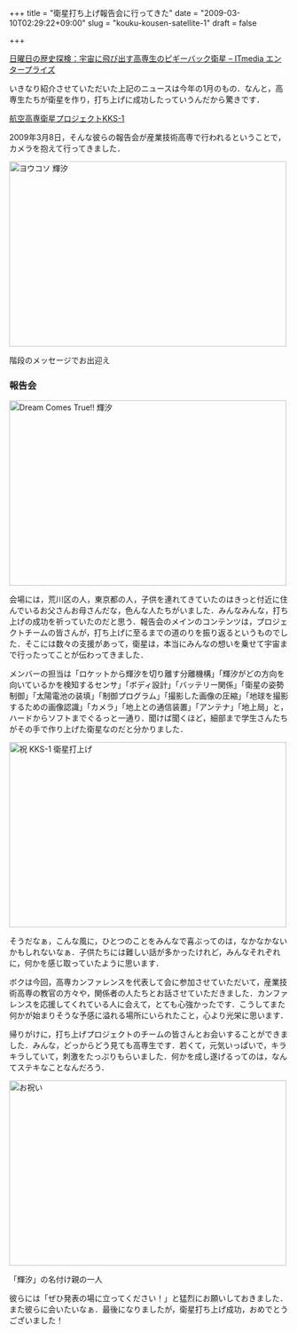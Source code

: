 +++
title = "衛星打ち上げ報告会に行ってきた"
date = "2009-03-10T02:29:22+09:00"
slug = "kouku-kousen-satellite-1"
draft = false

+++

<p><a href="http://www.itmedia.co.jp/enterprise/articles/0901/25/news001.html" title="日曜日の歴史探検：宇宙に飛び出す高専生のピギーバック衛星 - ITmedia エンタープライズ">日曜日の歴史探検：宇宙に飛び出す高専生のピギーバック衛星 &#8211; ITmedia エンタープライズ</a></p>
<p>いきなり紹介させていただいた上記のニュースは今年の1月のもの．なんと，高専生たちが衛星を作り，打ち上げに成功したっていうんだから驚きです．</p>
<p><a href="http://www.kouku-k.ac.jp/~kks-1/" title="航空高専衛星プロジェクトKKS-1">航空高専衛星プロジェクトKKS-1</a></p>
<p>2009年3月8日，そんな彼らの報告会が産業技術高専で行われるということで，カメラを抱えて行ってきました．</p>
<p><a href="http://www.flickr.com/photos/june29/3337252089/" title="ヨウコソ 輝汐 by june29, on Flickr"><img src="http://farm4.static.flickr.com/3593/3337252089_38f5d0e520.jpg" width="500" height="334" alt="ヨウコソ 輝汐" /></a></p>
<p class="photo-caption">階段のメッセージでお出迎え</p>
<h3>報告会</h3>
<p><a href="http://www.flickr.com/photos/june29/3338083556/" title="Dream Comes True!! 輝汐 by june29, on Flickr"><img src="http://farm4.static.flickr.com/3540/3338083556_1fb7c4093f.jpg" width="500" height="334" alt="Dream Comes True!! 輝汐" /></a></p>
<p>会場には，荒川区の人，東京都の人，子供を連れてきていたのはきっと付近に住んでいるお父さんお母さんだな，色んな人たちがいました．みんなみんな，打ち上げの成功を祈っていたのだと思う．報告会のメインのコンテンツは，プロジェクトチームの皆さんが，打ち上げに至るまでの道のりを振り返るというものでした．そこには数々の支援があって，衛星は，本当にみんなの想いを乗せて宇宙まで行ったってことが伝わってきました．</p>
<p>メンバーの担当は「ロケットから輝汐を切り離す分離機構」「輝汐がどの方向を向いているかを検知するセンサ」「ボディ設計」「バッテリー関係」「衛星の姿勢制御」「太陽電池の装填」「制御プログラム」「撮影した画像の圧縮」「地球を撮影するための画像認識」「カメラ」「地上との通信装置」「アンテナ」「地上局」と，ハードからソフトまでぐるっと一通り．聞けば聞くほど，細部まで学生さんたちがその手で作り上げた衛星なのだと分かりました．</p>
<p><a href="http://www.flickr.com/photos/june29/3338094130/" title="祝 KKS-1 衛星打上げ by june29, on Flickr"><img src="http://farm4.static.flickr.com/3566/3338094130_f193e34429.jpg" width="500" height="334" alt="祝 KKS-1 衛星打上げ" /></a></p>
<p>そうだなぁ，こんな風に，ひとつのことをみんなで喜ぶってのは，なかなかないかもしれないなぁ．子供たちには難しい話が多かったけれど，みんなそれぞれに，何かを感じ取っていたように思います．</p>
<p>ボクは今回，高専カンファレンスを代表して会に参加させていただいて，産業技術高専の教官の方々や，関係者の人たちとお話させていただきました．カンファレンスを応援してくれている人に会えて，とても心強かったです．こうしてまた何かが始まりそうな予感に溢れる場所にいられたこと，心より光栄に思います．</p>
<p>帰りがけに，打ち上げプロジェクトのチームの皆さんとお会いすることができました．みんな，どっからどう見ても高専生です．若くて，元気いっぱいで，キラキラしていて，刺激をたっぷりもらいました．何かを成し遂げるってのは，なんてステキなことなんだろう．</p>
<p><a href="http://www.flickr.com/photos/june29/3337282643/" title="お祝い by june29, on Flickr"><img src="http://farm4.static.flickr.com/3543/3337282643_81693c7e50.jpg" width="500" height="334" alt="お祝い" /></a></p>
<p class="photo-caption">「輝汐」の名付け親の一人</p>
<p>彼らには「ぜひ発表の場に立ってください！」と猛烈にお願いしておきました．また彼らに会いたいなぁ．最後になりましたが，衛星打ち上げ成功，おめでとうございました！</p>
